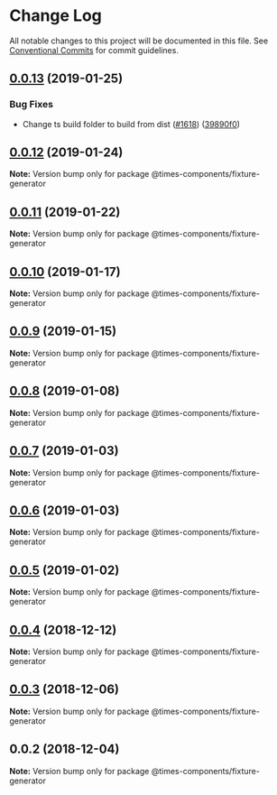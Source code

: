 # Change Log

All notable changes to this project will be documented in this file.
See [Conventional Commits](https://conventionalcommits.org) for commit guidelines.

## [0.0.13](https://github.com/newsuk/times-components/compare/@times-components/fixture-generator@0.0.12...@times-components/fixture-generator@0.0.13) (2019-01-25)


### Bug Fixes

* Change ts build folder to build from dist ([#1618](https://github.com/newsuk/times-components/issues/1618)) ([39890f0](https://github.com/newsuk/times-components/commit/39890f0))





## [0.0.12](https://github.com/newsuk/times-components/compare/@times-components/fixture-generator@0.0.11...@times-components/fixture-generator@0.0.12) (2019-01-24)

**Note:** Version bump only for package @times-components/fixture-generator





## [0.0.11](https://github.com/newsuk/times-components/compare/@times-components/fixture-generator@0.0.10...@times-components/fixture-generator@0.0.11) (2019-01-22)

**Note:** Version bump only for package @times-components/fixture-generator





## [0.0.10](https://github.com/newsuk/times-components/compare/@times-components/fixture-generator@0.0.9...@times-components/fixture-generator@0.0.10) (2019-01-17)

**Note:** Version bump only for package @times-components/fixture-generator





## [0.0.9](https://github.com/newsuk/times-components/compare/@times-components/fixture-generator@0.0.8...@times-components/fixture-generator@0.0.9) (2019-01-15)

**Note:** Version bump only for package @times-components/fixture-generator





## [0.0.8](https://github.com/newsuk/times-components/compare/@times-components/fixture-generator@0.0.7...@times-components/fixture-generator@0.0.8) (2019-01-08)

**Note:** Version bump only for package @times-components/fixture-generator





## [0.0.7](https://github.com/newsuk/times-components/compare/@times-components/fixture-generator@0.0.6...@times-components/fixture-generator@0.0.7) (2019-01-03)

**Note:** Version bump only for package @times-components/fixture-generator





## [0.0.6](https://github.com/newsuk/times-components/compare/@times-components/fixture-generator@0.0.5...@times-components/fixture-generator@0.0.6) (2019-01-03)

**Note:** Version bump only for package @times-components/fixture-generator





## [0.0.5](https://github.com/newsuk/times-components/compare/@times-components/fixture-generator@0.0.4...@times-components/fixture-generator@0.0.5) (2019-01-02)

**Note:** Version bump only for package @times-components/fixture-generator





## [0.0.4](https://github.com/newsuk/times-components/compare/@times-components/fixture-generator@0.0.3...@times-components/fixture-generator@0.0.4) (2018-12-12)

**Note:** Version bump only for package @times-components/fixture-generator





## [0.0.3](https://github.com/newsuk/times-components/compare/@times-components/fixture-generator@0.0.2...@times-components/fixture-generator@0.0.3) (2018-12-06)

**Note:** Version bump only for package @times-components/fixture-generator





## 0.0.2 (2018-12-04)

**Note:** Version bump only for package @times-components/fixture-generator
